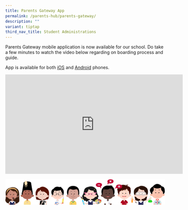 ```yaml
---
title: Parents Gateway App
permalink: /parents-hub/parents-gateway/
description: ""
variant: tiptap
third_nav_title: Student Administrations
---
```

Parents Gateway mobile application is now available for our school. Do take a few minutes to watch the video below regarding on boarding process and guide.

App is available for both&nbsp;[iOS](https://itunes.apple.com/sg/app/parents-gateway/id1267198708?mt=8)&nbsp;and&nbsp;[Android](https://play.google.com/store/apps/details?id=com.moe.pgp&amp;hl=en_SG)&nbsp;phones.

<iframe width="560" height="315" src="https://www.youtube.com/embed/tW9jwyuovOo" title="YouTube video player" frameborder="0" allow="accelerometer; autoplay; clipboard-write; encrypted-media; gyroscope; picture-in-picture" allowfullscreen=""></iframe>

![](/images/kids.png)